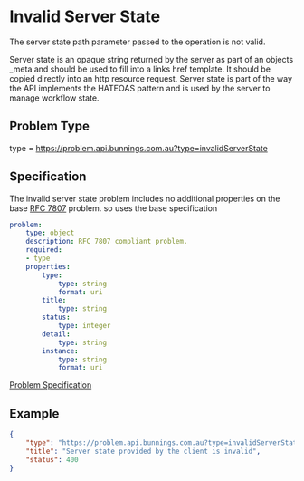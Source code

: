 # Invalid Server State

The server state path parameter passed to the operation is not valid. 

Server state is an opaque string returned by the server as part of an objects _meta and should be used to fill into a links href template. It should be copied directly into an http resource request. Server state is part of the way the API implements the HATEOAS pattern and is used by the server to manage workflow state.

## Problem Type

type = https://problem.api.bunnings.com.au?type=invalidServerState

## Specification

The invalid server state problem includes no additional properties on the base [RFC 7807](https://tools.ietf.org/html/rfc7807) problem.
so uses the base specification

```yaml
problem:
    type: object
    description: RFC 7807 compliant problem.
    required:
    - type
    properties:
        type:
            type: string
            format: uri
        title:
            type: string
        status:
            type: integer
        detail:
            type: string
        instance:
            type: string
            format: uri
```
[Problem Specification](./problem.yaml)

## Example

```json
{
    "type": "https://problem.api.bunnings.com.au?type=invalidServerState",
    "title": "Server state provided by the client is invalid",
    "status": 400
}
```